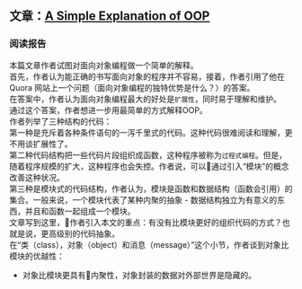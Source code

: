 ## 文章：[A Simple Explanation of OOP](https://www.codeproject.com/Articles/1248442/A-Simple-Explanation-of-OOP)

### 阅读报告
本篇文章作者试图对面向对象编程做一个简单的解释。        
首先，作者认为能正确的书写面向对象的程序并不容易，接着，作者引用了他在 Quora 网站上一个问题（面向对象编程的独特优势是什么？）的答案。  
在答案中，作者认为面向对象编程最大的好处是`扩展性`，同时易于理解和维护。  
通过这个答案，作者想进一步用最简单的方式解释OOP。  
作者列举了三种结构的代码：  
第一种是充斥着各种条件语句的一泻千里式的代码。这种代码很难阅读和理解，更不用谈扩展性了。  
第二种代码结构把一些代码片段组织成函数，这种程序被称为`过程式编程`。但是，随着程序规模的扩大，这种程序也会失控。作者说，可以通过引入“模块”的概念改善这种状况。  
第三种是模块式的代码结构，作者认为，模块是函数和数据结构（函数会引用）的集合。一般来说，一个模块代表了某种内聚的抽象 - 数据结构独立为有意义的东西，并且和函数一起组成一个模块。  
文章写到这里，作者引入本文的重点：有没有比模块更好的组织代码的方式？也就是说，更高级别的代码抽象。  
在“类（class），对象（object）和消息（message）”这个小节，作者谈到对象比模块的优越性：  
* 对象比模块更具有内聚性，对象封装的数据对外部世界是隐藏的。